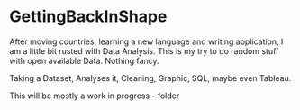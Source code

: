 # GettingBackInShape
After moving countries, learning a new language and writing application, I am a little bit rusted with Data Analysis. This is my try to do random stuff with open available Data. Nothing fancy. 

Taking a Dataset, Analyses it, Cleaning, Graphic, SQL, maybe even Tableau.

This will be mostly a work in progress - folder
